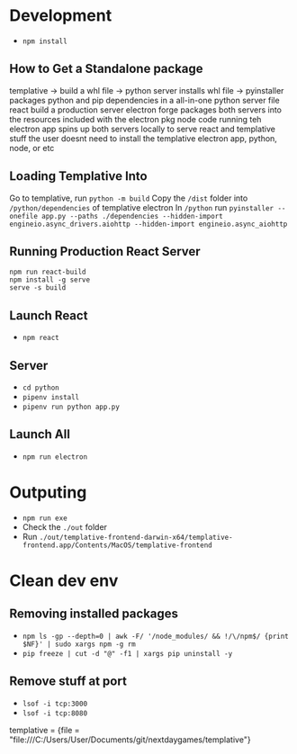 # Development

- `npm install`

## How to Get a Standalone package

templative -> build a whl file -> python server installs whl file -> pyinstaller packages python and pip dependencies in a all-in-one python server file
react build a production server
electron forge packages both servers into the resources included with the electron pkg
node code running teh electron app spins up both servers locally to serve react and templative stuff
the user doesnt need to install the templative electron app, python, node, or etc

## Loading Templative Into

Go to templative, run `python -m build`
Copy the `/dist` folder into `/python/dependencies` of templative electron
In `/python` run `pyinstaller --onefile app.py --paths ./dependencies --hidden-import engineio.async_drivers.aiohttp --hidden-import engineio.async_aiohttp`

## Running Production React Server

```
npm run react-build
npm install -g serve
serve -s build
```

## Launch React

- `npm react`

## Server

- `cd python`
- `pipenv install`
- `pipenv run python app.py`

## Launch All

- `npm run electron`

# Outputing

- `npm run exe`
- Check the `./out` folder
- Run `./out/templative-frontend-darwin-x64/templative-frontend.app/Contents/MacOS/templative-frontend`

# Clean dev env

## Removing installed packages
- `npm ls -gp --depth=0 | awk -F/ '/node_modules/ && !/\/npm$/ {print $NF}' | sudo xargs npm -g rm`
- `pip freeze | cut -d "@" -f1 | xargs pip uninstall -y`

## Remove stuff at port

- `lsof -i tcp:3000`
- `lsof -i tcp:8080`

templative = {file = "file:///C:/Users/User/Documents/git/nextdaygames/templative"}